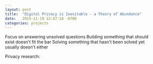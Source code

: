 ```yaml
---
layout: post
title:  "Digital Privacy is Inevitable - a Theory of Abundance"
date:   2015-11-19 12:47:18 -0700
categories: projects
---
```





Focus on answering unsolved questions
Building something that should exist doesn't fit the bar
Solving something that hasn't been solved yet usually doesn't either

Privacy research:
